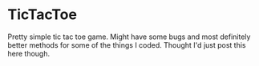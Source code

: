 # TicTacToe

Pretty simple tic tac toe game. Might have some bugs and most definitely better methods for some of the things I coded. Thought I'd just post this here though. 
